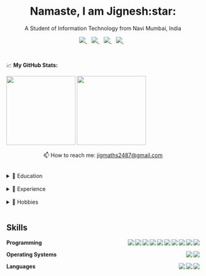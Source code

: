 
 <h1 align='center'>
 Namaste, I am Jignesh:star:
</h1>

<p align='center'>
A Student of Information Technology from Navi Mumbai, India
</p>



<p align='center'>
  
  <a href="https://www.linkedin.com/in/jignesh-mathure-535353213/">
    <img src="https://img.shields.io/badge/linkedin-%230077B5.svg?&style=for-the-badge&logo=linkedin&logoColor=white" />
  </a>&nbsp;&nbsp;
  <a href="https://www.instagram.com/jigsaw.rtf/">
    <img src="https://img.shields.io/badge/instagram-%23E4405F.svg?&style=for-the-badge&logo=instagram&logoColor=white" />        
  </a>&nbsp;&nbsp;
    <a href="https://codepen.io/j1gs4w2487/">
    <img src="https://img.shields.io/badge/codepen-%FFD700.svg?&style=for-the-badge&logo=codepen&logoColor=white" />        
  </a>&nbsp;&nbsp;
     <a href="https://jig-port.netlify.app//">
    <img src="https://img.shields.io/badge/Portfolio-%230077B9.svg?&style=for-the-badge&logo=&logoColor=white" />        
  </a>&nbsp;&nbsp;
  
  
</p>
<br>


📈 **My GitHub Stats:**

<p>
  <img height="180em" src="https://github-readme-stats.vercel.app/api?username=J1GS4W2487&show_icons=true&hide_border=true&&count_private=true&include_all_commits=true" />
  <img height="180em" src="https://github-readme-stats.vercel.app/api/top-langs/?username=J1GS4W2487&exclude_repo=KNN-Image-Classification&show_icons=true&hide_border=true&layout=compact&langs_count=8"/>
</p>



<p align='center'>
  📫 How to reach me: <a href='mailto:jigmaths2487@gmail.com'>jigmaths2487@gmail.com</a>
</p>
<br>
<details>
  <summary>📃 Education</summary>
<br>

- ⭐ **High School**\
📘 2007 - 2017\
📍 St. Mary's Multipurpose High School, Vashi, Navi Mumbai
  
 - ⭐ **Junior College**\
👨‍🔬2017 - 2019\
📍 S.S Junior College, Seawoods, Navi Mumbai

- ⭐ **IT Engineering**\
👨‍🎓 2019 - 2023\
📍 Fr. Conceicao Rodrigues Institute of Technology, Vashi, Navi Mumbai
  
</details>
<br>

<details>
  <summary>📃 Experience</summary><br>
 


<img align="right" src="https://img.shields.io/badge/PHP-777BB4?logo=php&logoColor=white" />
<img align="right" src="https://img.shields.io/badge/JavaScript-F7DF1a?logo=JavaScript&logoColor=white" />
<img align="right" src="https://img.shields.io/badge/CSS-1572B6?logo=CSS3&logoColor=white" />
<img align="right" src="https://img.shields.io/badge/HTML 5-4479A1?logo=HTML5&logoColor=white" />


- 👨‍💻 **Internship**\
📆 August 2021\
📍 **The Sparks Foundation** - Navi Mumbai, India
 <br>
<img align="right" src="https://img.shields.io/badge/Reliance Jio-E34F26?logo=Reliance Industries Limited&logoColor=white" />
<img align="right" src="https://img.shields.io/badge/ReactJS-61DAFB?logo=React&logoColor=white" />
<img align="right" src="https://img.shields.io/badge/JavaScript-F7DF1a?logo=JavaScript&logoColor=white" />
<img align="right" src="https://img.shields.io/badge/CSS-1572B6?logo=CSS3&logoColor=white" />
<img align="right" src="https://img.shields.io/badge/HTML 5-4479A1?logo=HTML5&logoColor=white" />
 
 
- 👨‍💻 **Internship**\
📆 August 2021 - October 2021\
📍 **Reliance Jio** - Navi Mumbai, India

 <br>
<img align="right" src="https://img.shields.io/badge/Teams-6264A7?logo=Microsoft Teams&logoColor=white" />

- 👨‍💻 **Meeting Co-ordinator**\
📍 **The Computer Society Of India, FCRIT-IT** - Navi Mumbai, India

</details>

<br>
<details>
  <summary>📃 Hobbies</summary>
<br>

-  **Cycling**
-  **Trekking**
-  **Sports**
-  **Reading**
-  **Anime**
-  **Podcasts and GK**
-  **Music**
</details>

<br>
<p>
 
<h2>Skills</h2>

<img align="right" src="https://img.shields.io/badge/Git-C71D23?logo=Git&logoColor=white" />
<img align="right" src="https://img.shields.io/badge/MySQL-4479A1?logo=mysql&logoColor=white" />
<img align="right" src="https://img.shields.io/badge/PHP-777BB4?logo=php&logoColor=white" />
<img align="right" src="https://img.shields.io/badge/Python-3776AB?logo=python&logoColor=white" />
<img align="right" src="https://img.shields.io/badge/C++-00599C?logo=c%2B%2B&logoColor=white" />
<img align="right" src="https://img.shields.io/badge/C-A8B9CC?logo=c&logoColor=white" />
<img align="right" src="https://img.shields.io/badge/CSS-1572B6?logo=CSS3&logoColor=white" />
<img align="right" src="	https://img.shields.io/badge/HTML-239120?style=for-the-badge&logo=html5&logoColor=white" />
<img align="right" src="https://img.shields.io/badge/ReactJS-61DAFB?logo=React&logoColor=white" />
<img align="right" src="https://img.shields.io/badge/JavaScript-F7DF1a?logo=JavaScript&logoColor=white" />

 
**Programming**

<img align="right" src="https://img.shields.io/badge/Windows-0078D6?logo=windows&logoColor=white" />
<img align="right" src="https://img.shields.io/badge/Ubuntu-E95420?logo=ubuntu&logoColor=white" />
 
**Operating Systems**

<img align="right" src="https://img.shields.io/badge/Marathi-0078D6?&logoColor=white" />
<img align="right" src="https://img.shields.io/badge/Hindi-0078D6?&logoColor=white" />
<img align="right" src="https://img.shields.io/badge/English-0078D6?&logoColor=white" />

**Languages**

</details>





